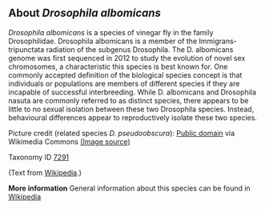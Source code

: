**About *Drosophila albomicans***
-------------------------

*Drosophila albomicans* is a species of vinegar fly in the family 
Drosophilidae. Drosophila albomicans is a member of the 
Immigrans-tripunctata radiation of the subgenus Drosophila. The D. 
albomicans genome was first sequenced in 2012 to study the evolution 
of novel sex chromosomes, a characteristic this species is best known 
for. One commonly accepted definition of the biological species 
concept is that individuals or populations are members of different 
species if they are incapable of successful interbreeding. While D. 
albomicans and Drosophila nasuta are commonly referred to as distinct 
species, there appears to be little to no sexual isolation between 
these two Drosophila species. Instead, behavioural differences appear 
to reproductively isolate these two species.


Picture credit (related species *D. pseudoobscura*): [Public domain](https://commons.wikimedia.org/wiki/Main_Page) via Wikimedia Commons [(Image source)](https://en.wikipedia.org/wiki/File:Drosophila_pseudoobscura-Male.png)

Taxonomy ID [7291](https://www.uniprot.org/taxonomy/7291)

(Text from [Wikipedia](https://en.wikipedia.org/).)

**More information**
General information about this species can be found in [Wikipedia](https://en.wikipedia.org/wiki/Drosophila_albomicans)
